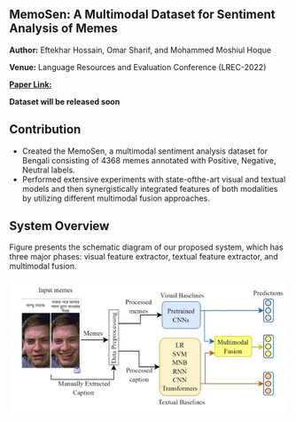 ## MemoSen: A Multimodal Dataset for Sentiment Analysis of Memes

**Author:** Eftekhar Hossain, Omar Sharif, and Mohammed Moshiul Hoque

**Venue:** Language Resources and Evaluation Conference (LREC-2022)   

 [**Paper Link:**](http://www.lrec-conf.org/proceedings/lrec2022/pdf/2022.lrec-1.165.pdf)

**Dataset will be released soon**


## Contribution
- Created the MemoSen, a multimodal sentiment analysis dataset for Bengali consisting of 4368 memes annotated with Positive, Negative, Neutral labels.
- Performed extensive experiments with state-ofthe-art visual and textual models and then synergistically integrated features of both modalities by utilizing different multimodal fusion approaches.



## System Overview
Figure presents the schematic diagram of our proposed system, which has three major phases: visual feature extractor, textual feature extractor, and multimodal fusion.



<img title="" src="memosen-block.PNG" alt="">




